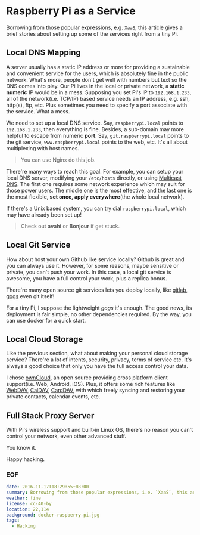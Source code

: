 Raspberry Pi as a Service
===
Borrowing from those popular expressions, e.g. `XaaS`, this article gives a brief stories about setting up some of the services right from a tiny Pi.

## Local DNS Mapping
A server usually has a static IP address or more for providing a sustainable and convenient service for the users, which is absolutely fine in the public network. What's more, people don't get well with numbers but text so the DNS comes into play. Our Pi lives in the local or private network, a **static numeric** IP would be in a mess. Supposing you set Pi's IP to `192.168.1.233`, all of the network(i.e. TCP/IP) based service needs an IP address, e.g. ssh, http(s), ftp, etc. Plus sometimes you need to specify a port associate with the service. What a mess.

We need to set up a local DNS service. Say, `raspberrypi.local` points to `192.168.1.233`, then everything is fine. Besides, a sub-domain may more helpful to escape from numeric **port**. Say, `git.raspberrypi.local` points to the git service, `www.raspberrypi.local` points to the web, etc. It's all about multiplexing with host names.

> You can use Nginx do this job.

There're many ways to reach this goal. For example, you can setup your local DNS server, modifying your `/etc/hosts` directly, or using [Multicast DNS][mDNS]. The first one requires some network experience which may suit for those power users. The middle one is the most effective, and the last one is the most flexible, **set once, apply everywhere**(the whole local network).

If there's a Unix based system, you can try dial `raspberrypi.local`, which may have already been set up!

> Check out **avahi** or **Bonjour** if get stuck.

## Local Git Service
How about host your own Github like service locally? Github is great and you can always use it. However, for some reasons, maybe sensitive or private, you can't push your work. In this case, a local git service is awesome, you have a full control your work, plus a replica bonus.

There're many open source git services lets you deploy locally, like [gitlab][gitlab], [gogs][gogs] even git itself!

For a tiny Pi, I suppose the lightweight *gogs* it's enough. The good news, its deployment is fair simple, no other dependencies required. By the way, you can use docker for a quick start.

## Local Cloud Storage
Like the previous section, what about making your personal cloud storage service? There're a lot of intents, security, privacy, terms of service etc. It's always a good choice that only you have the full access control your data.

I chose [ownCloud][ownCloud], an open source providing cross platform client support(i.e. Web, Android, iOS). Plus, it offers some rich features like [WebDAV][WebDAV], [CalDAV][CalDAV], [CardDAV][CardDAV], with which freely syncing and restoring your private contacts, calendar events, etc.

## Full Stack Proxy Server
With Pi's wireless support and built-in Linux OS, there's no reason you can't control your network, even other advanced stuff.

You know it.


Happy hacking.

### EOF
```yaml
date: 2016-11-17T18:29:55+08:00
summary: Borrowing from those popular expressions, i.e. `XaaS`, this article gives a brief stories about setting up some of the well known services right from a tiny Pi.
weather: fine
license: cc-40-by
location: 22,114
background: docker-raspberry-pi.jpg
tags:
  - Hacking
```
[mDNS]: https://en.wikipedia.org/wiki/Multicast_DNS
[gitlab]: https://about.gitlab.com
[gogs]: https://github.com/gogits/gogs
[ownCloud]: https://owncloud.org/
[WebDAV]: https://en.wikipedia.org/wiki/WebDAV
[CalDAV]: https://en.wikipedia.org/wiki/CalDAV
[CardDAV]: https://en.wikipedia.org/wiki/CardDAV

